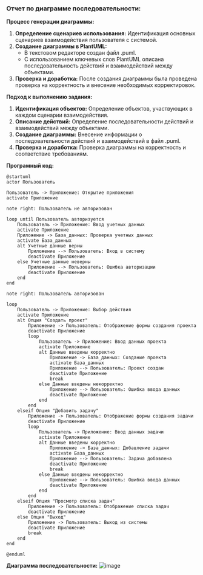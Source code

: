 ### Отчет по диаграмме последовательности:

**Процесс генерации диаграммы:**
1. **Определение сценариев использования:** Идентификация основных сценариев взаимодействия пользователя с системой.
2. **Создание диаграммы в PlantUML:**
   - В текстовом редакторе создан файл .puml.
   - С использованием ключевых слов PlantUML описана последовательность действий и взаимодействий между объектами.
3. **Проверка и доработка:** После создания диаграммы была проведена проверка на корректность и внесение необходимых корректировок.

**Подход к выполнению задания:**
1. **Идентификация объектов:** Определение объектов, участвующих в каждом сценарии взаимодействия.
2. **Описание действий:** Определение последовательности действий и взаимодействий между объектами.
3. **Создание диаграммы:** Внесение информации о последовательности действий и взаимодействий в файл .puml.
4. **Проверка и доработка:** Проверка диаграммы на корректность и соответствие требованиям.


**Програмный код:**

```
@startuml
actor Пользователь

Пользователь -> Приложение: Открытие приложения
activate Приложение

note right: Пользователь не авторизован

loop until Пользователь авторизуется
    Пользователь -> Приложение: Ввод учетных данных
    activate Приложение
    Приложение -> База_данных: Проверка учетных данных
    activate База_данных
    alt Учетные данные верны
        Приложение --> Пользователь: Вход в систему
        deactivate Приложение
    else Учетные данные неверны
        Приложение --> Пользователь: Ошибка авторизации
        deactivate Приложение
    end
end

note right: Пользователь авторизован

loop
    Пользователь -> Приложение: Выбор действия
    activate Приложение
    alt Опция "Создать проект"
        Приложение -> Пользователь: Отображение формы создания проекта
        deactivate Приложение
        loop
            Пользователь -> Приложение: Ввод данных проекта
            activate Приложение
            alt Данные введены корректно
                Приложение -> База_данных: Создание проекта
                activate База_данных
                Приложение --> Пользователь: Проект создан
                deactivate Приложение
                break
            else Данные введены некорректно
                Приложение --> Пользователь: Ошибка ввода данных
                deactivate Приложение
            end
        end
    elseif Опция "Добавить задачу"
        Приложение -> Пользователь: Отображение формы создания задачи
        deactivate Приложение
        loop
            Пользователь -> Приложение: Ввод данных задачи
            activate Приложение
            alt Данные введены корректно
                Приложение -> База_данных: Добавление задачи
                activate База_данных
                Приложение --> Пользователь: Задача добавлена
                deactivate Приложение
                break
            else Данные введены некорректно
                Приложение --> Пользователь: Ошибка ввода данных
                deactivate Приложение
            end
        end
    elseif Опция "Просмотр списка задач"
        Приложение -> Пользователь: Отображение списка задач
        deactivate Приложение
    else Опция "Выход"
        Приложение -> Пользователь: Выход из системы
        deactivate Приложение
        break
    end
end

@enduml
```

**Диаграмма последовательности:**
![image](https://github.com/Darya-Sergeeva/diagram-/assets/79162305/80f21cb8-cae1-4f6e-96c6-35d5f843f0ac)

